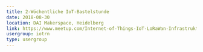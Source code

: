 ```yaml
---
title: 2-Wöchentliche IoT-Bastelstunde
date: 2018-08-30
location: DAI Makerspace, Heidelberg
link: https://www.meetup.com/Internet-of-Things-IoT-LoRaWan-Infrastruktur-4-RheinNeckar/events/wgskdpyxlbnc/
usergroup: iotrn
type: usergroup
---
```

